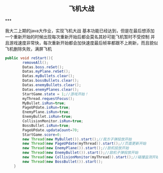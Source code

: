 <h2 align = "center" >飞机大战</h2>
***

  我大二上期的java大作业，实现飞机大战
  基本功能已经达到，但是在最后想添加一个重新开始的时候出现每次重新开始后都会莫名其妙可能飞机暂时不受控制
  并且游戏速度非常快，每次重新开始都会加快速度最后帧率都跟不上刷新，而且貌似飞机删除失败，满屏飞机


~~~java
public void reStart(){
        removeAll();
        Datas.boss.reSet();
        Datas.myPlane.reSet();
        Datas.myBullets.clear();
        Datas.bossBullets.clear();
        Datas.enemyBullets.clear();
        Datas.enemyPlanes.clear();
        StartGame.state = 1;//游戏开始！
        myThread.requestFocus();
        MyBullet.isRun=true;
        PageUPdate.isRun=true;
        EnemyPlane.isRun=true;
        EnemyBullet.isRun=true;
        CollisionMonitor.isRun=true;
        BossBullet.isRun=true;
        PageUPdate.updataCount=70;
        StartGame.score=0;
        new Thread(new MyBullet()).start();//我方子弹投放开始
        new Thread(new PageUPdate(myThread)).start();//页面更新开始
        new Thread(new EnemyPlane()).start();//敌机投放开始
        new Thread(new EnemyBullet()).start();//敌机子弹投放开始
        new Thread(new CollisionMonitor(myThread)).start();//碰撞监测开始
        new Thread(new BossBullet()).start();
    }

